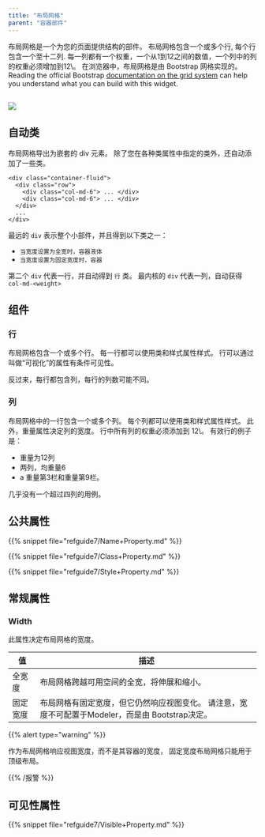 ```yaml
---
title: "布局网格"
parent: "容器部件"
---
```



布局网格是一个为您的页面提供结构的部件。 布局网格包含一个或多个行, 每个行包含一个至十二列. 每一列都有一个权重，一个从1到12之间的数值，一个列中的列的权重必须增加到12\。 在浏览器中，布局网格是由 Bootstrap 网格实现的。 Reading the official Bootstrap [documentation on the grid system](http://getbootstrap.com/css/#grid) can help you understand what you can build with this widget.

## ![](attachments/pages/layout-grid.png)

## 自动类

布局网格导出为嵌套的 div 元素。 除了您在各种类属性中指定的类外，还自动添加了一些类。

```
<div class="container-fluid">
  <div class="row">
    <div class="col-md-6"> ... </div>
    <div class="col-md-6"> ... </div>
  </div>
  ...
</div> 
```

最远的 `div` 表示整个小部件，并且得到以下类之一：

*   `当宽度设置为全宽时，容器液体`
*   `当宽度设置为固定宽度时，容器`

第二个 `div` 代表一行，并自动得到 `行` 类。 最内核的 `div` 代表一列，自动获得 `col-md-<weight>`

## 组件

### 行

布局网格包含一个或多个行。 每一行都可以使用类和样式属性样式。 行可以通过叫做“可视化”的属性有条件可见性。

反过来，每行都包含列，每行的列数可能不同。

### 列

布局网格中的一行包含一个或多个列。 每个列都可以使用类和样式属性样式。 此外，重量属性决定列的宽度。 行中所有列的权重必须添加到 12\。 有效行的例子是：

*   重量为12列
*   两列，均重量6
*   a 重量第3栏和重量第9栏。

几乎没有一个超过四列的用例。

## 公共属性

{{% snippet file="refguide7/Name+Property.md" %}}

{{% snippet file="refguide7/Class+Property.md" %}}

{{% snippet file="refguide7/Style+Property.md" %}}

## 常规属性

### Width

此属性决定布局网格的宽度。

| 值    | 描述                                                        |
| ---- | --------------------------------------------------------- |
| 全宽度  | 布局网格跨越可用空间的全宽，将伸展和缩小。                                     |
| 固定宽度 | 布局网格有固定宽度，但它仍然响应视图变化。 请注意，宽度不可配置于Modeler，而是由 Bootstrap决定。 |

{{% alert type="warning" %}}

作为布局网格响应视图宽度，而不是其容器的宽度， 固定宽度布局网格只能用于顶级布局。

{{% /报警 %}}

## 可见性属性

{{% snippet file="refguide7/Visible+Property.md" %}}
